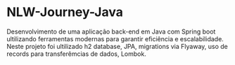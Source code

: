 # NLW-Journey-Java
Desenvolvimento de uma aplicação back-end em Java com Spring boot ultilizando ferramentas modernas para garantir eficiência e escalabilidade. Neste projeto foi ultilizado h2 database, JPA, migrations via Flyaway, uso de records para transferêmcias de dados, Lombok.
